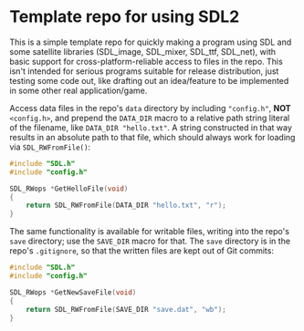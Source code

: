 # Template repo for using SDL2

This is a simple template repo for quickly making a program using SDL and some
satellite libraries (SDL_image, SDL_mixer, SDL_ttf, SDL_net), with basic
support for cross-platform-reliable access to files in the repo. This isn't
intended for serious programs suitable for release distribution, just testing
some code out, like drafting out an idea/feature to be implemented in some
other real application/game.

Access data files in the repo's `data` directory by including `"config.h"`,
**NOT** `<config.h>`, and prepend the `DATA_DIR` macro to a relative path
string literal of the filename, like `DATA_DIR "hello.txt"`. A string
constructed in that way results in an absolute path to that file, which should
always work for loading via `SDL_RWFromFile()`:
```c
#include "SDL.h"
#include "config.h"

SDL_RWops *GetHelloFile(void)
{
    return SDL_RWFromFile(DATA_DIR "hello.txt", "r");
}
```

The same functionality is available for writable files, writing into the repo's
`save` directory; use the `SAVE_DIR` macro for that. The `save` directory is in
the repo's `.gitignore`, so that the written files are kept out of Git commits:
```c
#include "SDL.h"
#include "config.h"

SDL_RWops *GetNewSaveFile(void)
{
    return SDL_RWFromFile(SAVE_DIR "save.dat", "wb");
}
```
